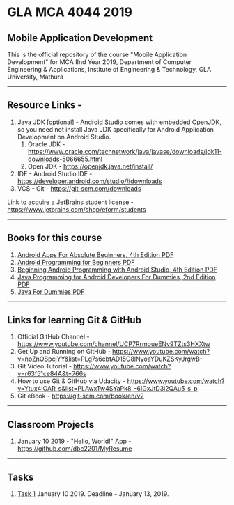 # GLA MCA 4044 2019
## Mobile Application Development
This is the official repository of the course "Mobile Application Development" for MCA IInd Year 2019, Department of Computer Engineering &amp; Applications, Institute of Engineering &amp; Technology, GLA University, Mathura

___

## Resource Links - 

1. Java JDK [optional] - Android Studio comes with embedded OpenJDK, so you need not install Java JDK specifically for Android Application Development on Android Studio.
   1. Oracle JDK - https://www.oracle.com/technetwork/java/javase/downloads/jdk11-downloads-5066655.html
   2. Open JDK - https://openjdk.java.net/install/
2. IDE - Android Studio IDE - https://developer.android.com/studio/#downloads
3. VCS - Git - https://git-scm.com/downloads

Link to acquire a JetBrains student license - https://www.jetbrains.com/shop/eform/students
___

## Books for this course

1. [Android Apps For Absolute Beginners, 4th Edition PDF](https://github.com/dbc2201/gla-mca4044-2019/blob/master/books/Android%20Apps%20for%20Absolute%20Beginners%2C%204th%20Edition.pdf)
2. [Android Programming for Beginners PDF](https://github.com/dbc2201/gla-mca4044-2019/blob/master/books/Android%20Programming%20for%20Beginners.pdf)
3. [Beginning Android Programming with Android Studio, 4th Edition PDF](https://github.com/dbc2201/gla-mca4044-2019/blob/master/books/Beginning%20Android%20Programming%20with%20Android%20Studio%2C%204th%20Edition.pdf)
4. [Java Programming for Android Developers For Dummies, 2nd Edition PDF](https://github.com/dbc2201/gla-mca4044-2019/blob/master/books/Java%20Programming%20for%20Android%20Developers%20For%20Dummies%2C%202nd%20Edition.pdf)
5. [Java For Dummies PDF](https://github.com/dbc2201/gla-mca4044-2019/blob/master/books/java-for-dummies-7th-edition.pdf)

___

## Links for learning Git & GitHub

1. Official GitHub Channel  - https://www.youtube.com/channel/UCP7RrmoueENv9TZts3HXXtw
2. Get Up and Running on GitHub - https://www.youtube.com/watch?v=noZnOSpcjYY&list=PLg7s6cbtAD15G8lNyoaYDuKZSKyJrgwB-
3. Git Video Tutorial - https://www.youtube.com/watch?v=r63f51ce84A&t=766s
4. How to use Git & GitHub via Udacity - https://www.youtube.com/watch?v=Ytux4IOAR_s&list=PLAwxTw4SYaPk8_-6IGxJtD3i2QAu5_s_p
5. Git eBook - https://git-scm.com/book/en/v2

___

## Classroom Projects

1. January 10 2019 - "Hello, World!" App - https://github.com/dbc2201/MyResume

___

## Tasks

1. [Task 1](https://github.com/dbc2201/gla-mca4044-2019/blob/master/tasks/Task1_January_10_2019.md) January 10 2019. Deadline - January 13, 2019. 